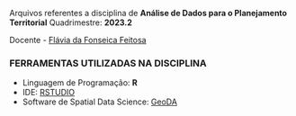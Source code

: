 Arquivos referentes a disciplina de **Análise de Dados para o Planejamento Territorial** 
Quadrimestre: **2023.2**

Docente - [Flávia da Fonseica Feitosa](https://www.ufabc.edu.br/ensino/docentes/flavia-da-fonseca-feitosa)

### FERRAMENTAS UTILIZADAS NA DISCIPLINA
- Linguagem de Programação: **R**
- IDE: [RSTUDIO](https://posit.co/download/rstudio-desktop/)
- Software de Spatial Data Science: [GeoDA](https://geodacenter.github.io/)
